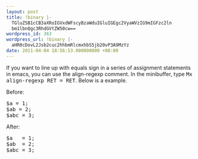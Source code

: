```yaml
---
layout: post
title: !binary |-
  TGluZSB1cCB3aXRoIGVxdWFscyBzaWduIGluIGEgc2VyaWVzIG9mIGFzc2ln
  bm1lbnQgc3RhdGVtZW50cw==
wordpress_id: 363
wordpress_url: !binary |-
  aHR0cDovL2Jsb2cuc2hhbmRlcmxhbS5jb20vP3A9MzYz
date: 2011-04-04 18:56:53.000000000 +08:00
---
```

<p>
If you want to line up with equals sign in a series of assignment statements in emacs, you can use the align-regexp comment. In the minibuffer, type <kbd>Mx align-regexp RET = RET</kbd>. Below is a example.
</p>
<p>
Before:
<pre>
$a = 1;
$ab = 2;
$abc = 3;
</pre>
</p>
<p>
After:
<pre>
$a   = 1;
$ab  = 2;
$abc = 3;
</pre>
</p>
